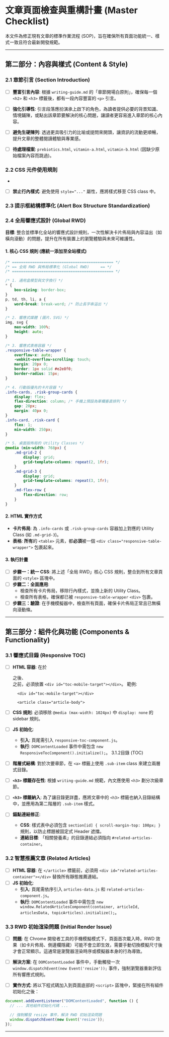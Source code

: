 # 文章頁面檢查與重構計畫 (Master Checklist)

本文件為修正現有文章的標準作業流程 (SOP)，旨在確保所有頁面功能統一、樣式一致且符合最新開發規範。

---


## 第二部分：內容與樣式 (Content & Style)

### 2.1 章節引言 (Section Introduction)
- [ ] **豐富引言內容**: 根據 `writing-guide.md` 的「章節開場白原則」，確保每一個 `<h2>` 和 `<h3>` 標籤後，都有一段內容豐富的 `<p>` 引言。
- [ ] **強化引導性**: 引言段落應扮演承上啟下的角色，為讀者提供必要的背景知識、情境鋪陳，或點出該章節要解決的核心問題，讓讀者更容易進入章節的核心內容。
- [ ] **避免生硬陳列**: 透過更具吸引力的比喻或提問來開頭，讓資訊的流動更順暢，提升文章的整體閱讀體驗與專業感。
- [ ] **待處理檔案**: `prebiotics.html`, `vitamin-a.html`, `vitamin-b.html` (因缺少原始檔案內容而跳過)。


### 2.2 CSS 元件使用規則
-


- [ ] **禁止行內樣式**: 避免使用 `style="..."` 屬性，應將樣式移至 CSS class 中。
### 2.3 提示框結構標準化 (Alert Box Structure Standardization)

    

### 2.4 全局響應式設計 (Global RWD)

**目標**: 整合並標準化全站的響應式設計規則，一次性解決卡片佈局與內容溢出（如橫向滾動）的問題，提升在所有裝置上的瀏覽體驗與未來可維護性。

#### 1. **核心 CSS 規則 (應統一添加至全站樣式)**

```css
/* ============================================= */
/* == 全局 RWD 與佈局標準化 (Global RWD)     == */
/* ============================================= */

/* 1. 通用盒模型與文字換行 */
* {
    box-sizing: border-box;
}
p, td, th, li, a {
    word-break: break-word; /* 防止長字串溢出 */
}

/* 2. 響應式媒體 (圖片、SVG) */
img, svg {
    max-width: 100%;
    height: auto;
}

/* 3. 響應式表格容器 */
.responsive-table-wrapper {
    overflow-x: auto;
    -webkit-overflow-scrolling: touch;
    margin: 20px 0;
    border: 1px solid #e2e8f0;
    border-radius: 15px;
}

/* 4. 行動版優先的卡片容器 */
.info-cards, .risk-group-cards {
    display: flex;
    flex-direction: column; /* 手機上預設為單欄垂直排列 */
    gap: 20px;
    margin: 40px 0;
}
.info-card, .risk-card {
    flex: 1;
    min-width: 250px;
}

/* 5. 桌面版佈局的 Utility Classes */
@media (min-width: 768px) {
    .md-grid-2 { 
        display: grid;
        grid-template-columns: repeat(2, 1fr); 
    }
    .md-grid-3 { 
        display: grid;
        grid-template-columns: repeat(3, 1fr); 
    }
    .md-flex-row { 
        flex-direction: row; 
    }
}
```

#### 2. **HTML 實作方式**

- **卡片佈局**: 為 `.info-cards` 或 `.risk-group-cards` 容器加上對應的 Utility Class (如 `.md-grid-3`)。
- **表格**: **所有**的 `<table>` 元素，都**必須**被一個 `<div class="responsive-table-wrapper">` 包裹起來。

#### 3. **執行計畫**
- [ ] **步驟一：統一 CSS**: 將上述「全局 RWD」核心 CSS 規則，整合到所有文章頁面的 `<style>` 區塊中。
- [ ] **步驟二：全面應用**: 
    - 檢查所有卡片佈局，移除行內樣式，並換上新的 Utility Class。
    - 檢查所有表格，確保都已被 `responsive-table-wrapper` `<div>` 包裹。
- [ ] **步驟三：驗證**: 在手機模擬器中，檢查所有頁面，確保卡片佈局正常且已無橫向滾動條。
---


## 第三部分：組件化與功能 (Components & Functionality)

### 3.1 響應式目錄 (Responsive TOC)
- [ ] **HTML 容器**: 在於<div class="article-hero">之後、 <article class="article-body">之前，必須放置 `<div id="toc-mobile-target"></div>`。
        範例:
          </header>

        <div id="toc-mobile-target"></div>
        
        <article class="article-body">


- [ ] **CSS 規則**: 必須移除 `@media (max-width: 1024px)` 中 `display: none` 的 sidebar 規則。
- [ ] **JS 初始化**:
    - **引入**: 頁尾需引入 `responsive-toc-component.js`。
    - **執行**: `DOMContentLoaded` 事件中需包含 `new ResponsiveTocComponent().initialize();`。
3.1.2目錄 (TOC)
- [ ] **階層式結構**: 對於次要章節，在 `<a>` 標籤上使用 `.sub-item` class 來建立兩層式目錄。
- [ ] **`<h3>` 標籤存在性**: 根據 `writing-guide.md` 規範，內文應使用 `<h3>` 劃分次級章節。
- [ ] **`<h3>` 標籤納入**: 為了讓目錄更詳盡，應將文章中的 `<h3>` 標籤也納入目錄結構中，並應用為第二階層的 `.sub-item` 樣式。
- [ ] **錨點連結修正**:
    - **CSS**: 樣式表中必須包含 `section[id] { scroll-margin-top: 100px; }` 規則，以防止標題被固定式 Header 遮擋。
    - **連結目標**: 「相關營養素」的目錄連結必須指向 `#related-articles-container`。


### 3.2 智慧推薦文章 (Related Articles)
- [ ] **HTML 容器**: 在 `</article>` 標籤前，必須用 `<div id="related-articles-container"></div>` 替換所有靜態推薦連結。
- [ ] **JS 初始化**:
    - **引入**: 頁尾需依序引入 `articles-data.js` 和 `related-articles-component.js`。
    - **執行**: `DOMContentLoaded` 事件中需包含 `new window.RelatedArticlesComponent(container, articleId, articlesData, topicArticles).initialize();`。

### 3.3 RWD 初始渲染問題 (Initial Render Issue)

- [ ] **問題**: 在 Chrome 開發者工具的手機模擬模式下，頁面首次載入時，RWD 效果（如卡片佈局、側邊欄隱藏）可能不會立即生效，需要手動切換模擬尺寸後才會正常顯示。這通常是瀏覽器渲染時序或模擬器本身的行為導致。

- [ ] **解決方案**: 在 `DOMContentLoaded` 事件中，手動觸發一次 `window.dispatchEvent(new Event('resize'));` 事件，強制瀏覽器重新評估所有響應式規則。

- [ ] **實作方式**: 將以下程式碼加入到頁面底部的 `<script>` 區塊中，緊接在所有組件初始化之後：

```javascript
document.addEventListener("DOMContentLoaded", function () {
  // ... 其他組件初始化代碼 ...

  // 強制觸發 resize 事件，解決 RWD 初始渲染問題
  window.dispatchEvent(new Event('resize'));
});
```

---